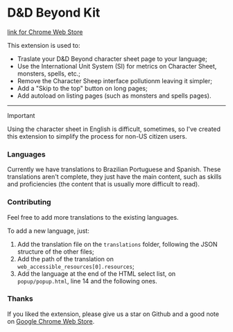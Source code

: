 # D&D Beyond Kit

[link for Chrome Web Store](https://chromewebstore.google.com/detail/dd-beyond-kit/gdpopbkamfkkenkillfnocgljokkcopg)

This extension is used to:
- Traslate your D&D Beyond character sheet page to your language;
- Use the International Unit System (SI) for metrics on Character Sheet, monsters, spells, etc.;
- Remove the Character Sheep interface pollutionm leaving it simpler;
- Add a "Skip to the top" button on long pages;
- Add autoload on listing pages (such as monsters and spells pages).

---

> [!IMPORTANT]
> Using the character sheet in English is difficult, sometimes, so I've created this extension to simplify the process for non-US citizen users.

### Languages

Currently we have translations to Brazilian Portuguese and Spanish. These translations aren't complete, they just have the main content, such as skills and proficiencies (the content that is usually more difficult to read).

### Contributing

Feel free to add more translations to the existing languages.

To add a new language, just:

1. Add the translation file on the `translations` folder, following the JSON structure of the other files;
2. Add the path of the translation on `web_accessible_resources[0].resources`;
3. Add the language at the end of the HTML select list, on `popup/popup.html`, line 14 and the following ones.

### Thanks

If you liked the extension, please give us a star on Github and a good note on [Google Chrome Web Store](https://chromewebstore.google.com/detail/dnd-beyond-kit/gdpopbkamfkkenkillfnocgljokkcopg).

